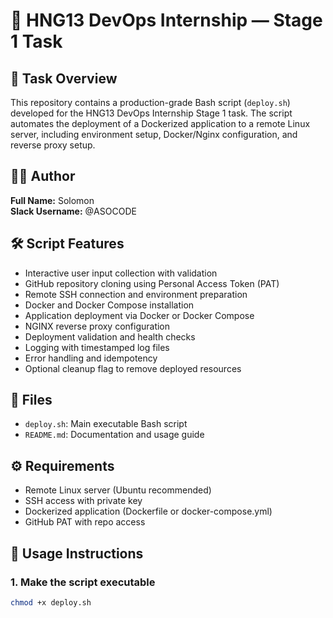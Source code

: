 # 🚀 HNG13 DevOps Internship — Stage 1 Task

## 📌 Task Overview
This repository contains a production-grade Bash script (`deploy.sh`) developed for the HNG13 DevOps Internship Stage 1 task. The script automates the deployment of a Dockerized application to a remote Linux server, including environment setup, Docker/Nginx configuration, and reverse proxy setup.

## 👨‍💻 Author
**Full Name:** Solomon  
**Slack Username:** @ASOCODE

## 🛠️ Script Features
- Interactive user input collection with validation
- GitHub repository cloning using Personal Access Token (PAT)
- Remote SSH connection and environment preparation
- Docker and Docker Compose installation
- Application deployment via Docker or Docker Compose
- NGINX reverse proxy configuration
- Deployment validation and health checks
- Logging with timestamped log files
- Error handling and idempotency
- Optional cleanup flag to remove deployed resources

## 📂 Files
- `deploy.sh`: Main executable Bash script
- `README.md`: Documentation and usage guide

## ⚙️ Requirements
- Remote Linux server (Ubuntu recommended)
- SSH access with private key
- Dockerized application (Dockerfile or docker-compose.yml)
- GitHub PAT with repo access

## 🚀 Usage Instructions

### 1. Make the script executable
```bash
chmod +x deploy.sh
